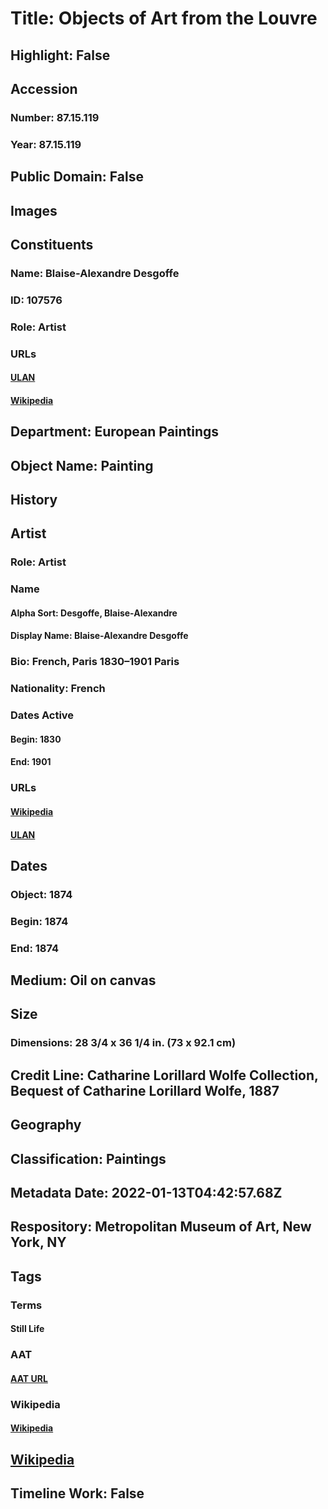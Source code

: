 # Title: Objects of Art from the Louvre
## Highlight: False
## Accession
### Number: 87.15.119
### Year: 87.15.119
## Public Domain: False
## Images
## Constituents
### Name: Blaise-Alexandre Desgoffe
### ID: 107576
### Role: Artist
### URLs
#### [ULAN](http://vocab.getty.edu/page/ulan/500004713)
#### [Wikipedia](https://www.wikidata.org/wiki/Q1532683)
## Department: European Paintings
## Object Name: Painting
## History
## Artist
### Role: Artist
### Name
#### Alpha Sort: Desgoffe, Blaise-Alexandre
#### Display Name: Blaise-Alexandre Desgoffe
### Bio: French, Paris 1830–1901 Paris
### Nationality: French
### Dates Active
#### Begin: 1830
#### End: 1901
### URLs
#### [Wikipedia](https://www.wikidata.org/wiki/Q1532683)
#### [ULAN](http://vocab.getty.edu/page/ulan/500004713)
## Dates
### Object: 1874
### Begin: 1874
### End: 1874
## Medium: Oil on canvas
## Size
### Dimensions: 28 3/4 x 36 1/4 in. (73 x 92.1 cm)
## Credit Line: Catharine Lorillard Wolfe Collection, Bequest of Catharine Lorillard Wolfe, 1887
## Geography
## Classification: Paintings
## Metadata Date: 2022-01-13T04:42:57.68Z
## Respository: Metropolitan Museum of Art, New York, NY
## Tags
### Terms
#### Still Life
### AAT
#### [AAT URL](http://vocab.getty.edu/page/aat/300015638)
### Wikipedia
#### [Wikipedia]()
## [Wikipedia](https://www.wikidata.org/wiki/Q19913213)
## Timeline Work: False